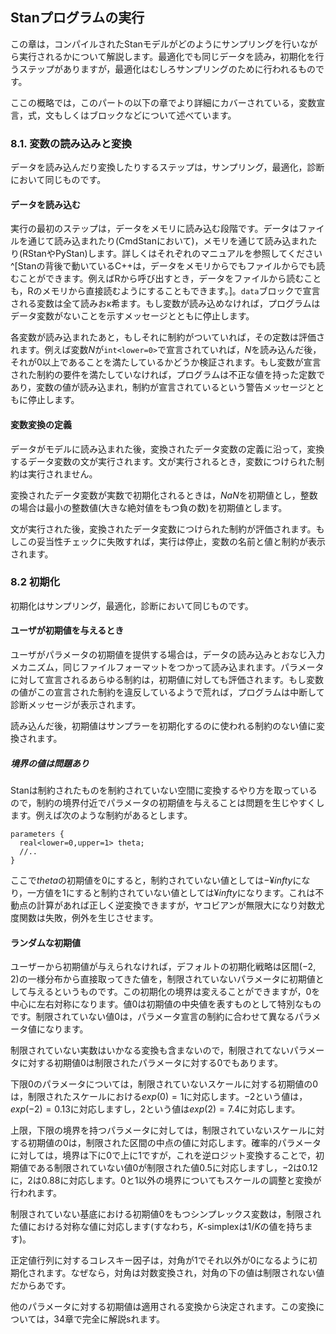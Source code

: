 ## Stanプログラムの実行

この章は，コンパイルされたStanモデルがどのようにサンプリングを行いながら実行されるかについて解説します。最適化でも同じデータを読み，初期化を行うステップがありますが，最適化はむしろサンプリングのために行われるものです。

ここの概略では，このパートの以下の章でより詳細にカバーされている，変数宣言，式，文もしくはブロックなどについて述べています。

### 8.1. 変数の読み込みと変換

データを読み込んだり変換したりするステップは，サンプリング，最適化，診断において同じものです。

#### データを読み込む

実行の最初のステップは，データをメモリに読み込む段階です。データはファイルを通じて読み込まれたり(CmdStanにおいて)，メモリを通じて読み込まれたり(RStanやPyStan)します。詳しくはそれぞれのマニュアルを参照してください^[Stanの背後で動いているC++は，データをメモリからでもファイルからでも読むことができます。例えばRから呼び出すとき，データをファイルから読むことも，Rのメモリから直接読むようにすることもできます。]。`data`ブロックで宣言される変数は全て読みおκ希ます。もし変数が読み込めなければ，プログラムはデータ変数がないことを示すメッセージとともに停止します。

各変数が読み込まれたあと，もしそれに制約がついていれば，その定数は評価されます。例えば変数$N$が`int<lower=0>`で宣言されていれば，$N$を読み込んだ後，それが0以上であることを満たしているかどうか検証されます。もし変数が宣言された制約の要件を満たしていなければ，プログラムは不正な値を持った定数であり，変数の値が読み込まれ，制約が宣言されているという警告メッセージとともに停止します。

#### 変数変換の定義

データがモデルに読み込まれた後，変換されたデータ変数の定義に沿って，変換するデータ変数の文が実行されます。文が実行されるとき，変数につけられた制約は実行されません。

変換されたデータ変数が実数で初期化されるときは，$NaN$を初期値とし，整数の場合は最小の整数値(大きな絶対値をもつ負の数)を初期値とします。

文が実行された後，変換されたデータ変数につけられた制約が評価されます。もしこの妥当性チェックに失敗すれば，実行は停止，変数の名前と値と制約が表示されます。

### 8.2 初期化

初期化はサンプリング，最適化，診断において同じものです。

#### ユーザが初期値を与えるとき

ユーザがパラメータの初期値を提供する場合は，データの読み込みとおなじ入力メカニズム，同じファイルフォーマットをつかって読み込まれます。パラメータに対して宣言されるあらゆる制約は，初期値に対しても評価されます。もし変数の値がこの宣言された制約を違反しているようで荒れば，プログラムは中断して診断メッセージが表示されます。

読み込んだ後，初期値はサンプラーを初期化するのに使われる制約のない値に変換されます。

##### 境界の値は問題あり

Stanは制約されたものを制約されていない空間に変換するやり方を取っているので，制約の境界付近でパラメータの初期値を与えることは問題を生じやすくします。例えば次のような制約があるとします。

```
parameters {
  real<lower=0,upper=1> theta;
  //..
}
```

ここで$theta$の初期値を$0$にすると，制約されていない値としては$-¥infty$になり，一方値を$1$にすると制約されていない値としては$¥infty$になります。これは不動点の計算があれば正しく逆変換できますが，ヤコビアンが無限大になり対数尤度関数は失敗，例外を生じさせます。

#### ランダムな初期値

ユーザーから初期値が与えられなければ，デフォルトの初期化戦略は区間$(-2,2)$の一様分布から直接取ってきた値を，制限されていないパラメータに初期値として与えるというものです。この初期化の境界は変えることができますが，$0$を中心に左右対称になります。値$0$は初期値の中央値を表すものとして特別なものです。制限されていない値$0$は，パラメータ宣言の制約に合わせて異なるパラメータ値になります。

制限されていない実数はいかなる変換も含まないので，制限されてないパラメータに対する初期値$0$は制限されたパラメータに対する$0$でもあります。

下限$0$のパラメータについては，制限されていないスケールに対する初期値の$0$は，制限されたスケールにおける$exp(0)=1$に対応します。$-2$という値は，$exp(-2)=0.13$に対応しますし，$2$という値は$exp(2)=7.4$に対応します。

上限，下限の境界を持つパラメータに対しては，制限されていないスケールに対する初期値の$0$は，制限された区間の中点の値に対応します。確率的パラメータに対しては，境界は下に$0$で上に$1$ですが，これを逆ロジット変換することで，初期値である制限されていない値$0$が制限された値$0.5$に対応しますし，$-2$は$0.12$に，$2$は$0.88$に対応します。$0$と$1$以外の境界についてもスケールの調整と変換が行われます。

制限されていない基底における初期値$0$をもつシンプレックス変数は，制限された値における対称な値に対応します(すなわち，$K$-simplexは$1/K$の値を持ちます)。

正定値行列に対するコレスキー因子は，対角が$1$でそれ以外が$0$になるように初期化されます。なぜなら，対角は対数変換され，対角の下の値は制限されない値だからあです。

他のパラメータに対する初期値は適用される変換から決定されます。この変換については，34章で完全に解説sれます。

